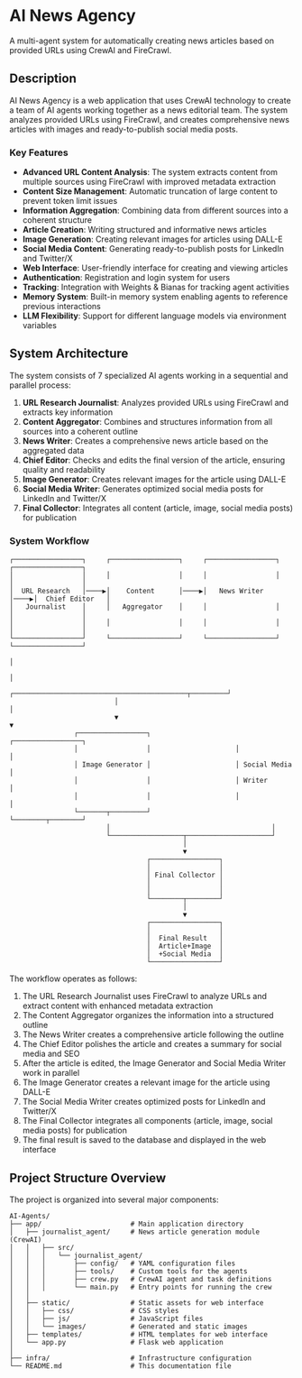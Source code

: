 # AI News Agency

A multi-agent system for automatically creating news articles based on provided URLs using CrewAI and FireCrawl.

## Description

AI News Agency is a web application that uses CrewAI technology to create a team of AI agents working together as a news editorial team. The system analyzes provided URLs using FireCrawl, and creates comprehensive news articles with images and ready-to-publish social media posts.

### Key Features

- **Advanced URL Content Analysis**: The system extracts content from multiple sources using FireCrawl with improved metadata extraction
- **Content Size Management**: Automatic truncation of large content to prevent token limit issues
- **Information Aggregation**: Combining data from different sources into a coherent structure
- **Article Creation**: Writing structured and informative news articles
- **Image Generation**: Creating relevant images for articles using DALL-E
- **Social Media Content**: Generating ready-to-publish posts for LinkedIn and Twitter/X
- **Web Interface**: User-friendly interface for creating and viewing articles
- **Authentication**: Registration and login system for users
- **Tracking**: Integration with Weights & Bianas for tracking agent activities
- **Memory System**: Built-in memory system enabling agents to reference previous interactions
- **LLM Flexibility**: Support for different language models via environment variables

## System Architecture

The system consists of 7 specialized AI agents working in a sequential and parallel process:

1. **URL Research Journalist**: Analyzes provided URLs using FireCrawl and extracts key information
2. **Content Aggregator**: Combines and structures information from all sources into a coherent outline
3. **News Writer**: Creates a comprehensive news article based on the aggregated data
4. **Chief Editor**: Checks and edits the final version of the article, ensuring quality and readability
5. **Image Generator**: Creates relevant images for the article using DALL-E
6. **Social Media Writer**: Generates optimized social media posts for LinkedIn and Twitter/X
7. **Final Collector**: Integrates all content (article, image, social media posts) for publication

### System Workflow

```
┌─────────────────┐     ┌─────────────────┐     ┌─────────────────┐     ┌─────────────────┐
│                 │     │                 │     │                 │     │                 │
│  URL Research   │────▶│    Content      │────▶│   News Writer   │────▶│  Chief Editor   │
│   Journalist    │     │   Aggregator    │     │                 │     │                 │
│                 │     │                 │     │                 │     │                 │
└─────────────────┘     └─────────────────┘     └─────────────────┘     └─────────────────┘
                                                                                │
                                                                                │
                          ┌───────────────────────────────────────────┬─────────┘
                          │                                           │
                          ▼                                           ▼
                ┌─────────────────┐                     ┌─────────────────┐
                │                 │                     │                 │
                │ Image Generator │                     │ Social Media    │
                │                 │                     │ Writer          │
                │                 │                     │                 │
                └───────┬─────────┘                     └────────┬────────┘
                        │                                        │
                        └──────────────────┬─────────────────────┘
                                           │
                                           ▼
                                  ┌─────────────────┐
                                  │                 │
                                  │ Final Collector │
                                  │                 │
                                  │                 │
                                  └────────┬────────┘
                                           │
                                           ▼
                                  ┌─────────────────┐
                                  │                 │
                                  │  Final Result   │
                                  │  Article+Image  │
                                  │  +Social Media  │
                                  └─────────────────┘
```

The workflow operates as follows:
1. The URL Research Journalist uses FireCrawl to analyze URLs and extract content with enhanced metadata extraction
2. The Content Aggregator organizes the information into a structured outline
3. The News Writer creates a comprehensive article following the outline
4. The Chief Editor polishes the article and creates a summary for social media and SEO
5. After the article is edited, the Image Generator and Social Media Writer work in parallel
6. The Image Generator creates a relevant image for the article using DALL-E
7. The Social Media Writer creates optimized posts for LinkedIn and Twitter/X
8. The Final Collector integrates all components (article, image, social media posts) for publication
9. The final result is saved to the database and displayed in the web interface

## Project Structure Overview

The project is organized into several major components:

```
AI-Agents/
├── app/                      # Main application directory
│   ├── journalist_agent/     # News article generation module (CrewAI)
│   │   ├── src/
│   │   │   └── journalist_agent/
│   │   │       ├── config/   # YAML configuration files
│   │   │       ├── tools/    # Custom tools for the agents
│   │   │       ├── crew.py   # CrewAI agent and task definitions
│   │   │       └── main.py   # Entry points for running the crew
│   │
│   ├── static/               # Static assets for web interface
│   │   ├── css/              # CSS styles
│   │   ├── js/               # JavaScript files
│   │   └── images/           # Generated and static images
│   ├── templates/            # HTML templates for web interface
│   └── app.py                # Flask web application
│
├── infra/                    # Infrastructure configuration
└── README.md                 # This documentation file
```

